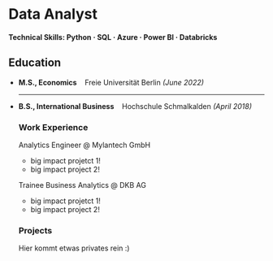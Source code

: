 # Data Analyst
#### Technical Skills: Python · SQL · Azure · Power BI · Databricks

## Education

 <ul style="list-style-type: disc; padding-left: 20px;">
  <li style="margin-bottom: 15px;">
    <strong>M.S., Economics</strong> &nbsp;&nbsp; Freie Universität Berlin <em>(June 2022)</em>
  </li>
  <hr>
  <li style="margin-bottom: 15px;">
    <strong>B.S., International Business</strong> &nbsp;&nbsp; Hochschule Schmalkalden <em>(April 2018)</em>
  </li>

### Work Experience
Analytics Engineer @ Mylantech GmbH
- big impact projetct 1!
-  big impact project 2!

Trainee Business Analytics @ DKB AG
- big impact projetct 1!
-  big impact project 2!

### Projects
Hier kommt etwas privates rein :)
